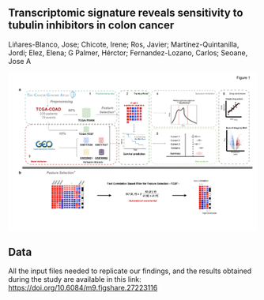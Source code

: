 ## Transcriptomic signature reveals sensitivity to tubulin inhibitors in colon cancer

Liñares-Blanco, Jose; Chicote, Irene; Ros, Javier; Martínez-Quintanilla, Jordi; Elez, Elena; G Palmer, Hérctor; Fernandez-Lozano, Carlos; Seoane, Jose A

![](Figures/Figure1/Figure1_v2.png)

## Data

All the input files needed to replicate our findings, and the results obtained during the study are available in this link: https://doi.org/10.6084/m9.figshare.27223116